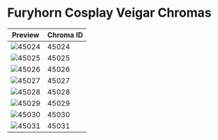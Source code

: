 # Furyhorn Cosplay Veigar Chromas

| Preview | Chroma ID |
|---------|-----------|
| ![45024](https://raw.communitydragon.org/latest/plugins/rcp-be-lol-game-data/global/default/v1/champion-chroma-images/45/45024.png) | 45024 |
| ![45025](https://raw.communitydragon.org/latest/plugins/rcp-be-lol-game-data/global/default/v1/champion-chroma-images/45/45025.png) | 45025 |
| ![45026](https://raw.communitydragon.org/latest/plugins/rcp-be-lol-game-data/global/default/v1/champion-chroma-images/45/45026.png) | 45026 |
| ![45027](https://raw.communitydragon.org/latest/plugins/rcp-be-lol-game-data/global/default/v1/champion-chroma-images/45/45027.png) | 45027 |
| ![45028](https://raw.communitydragon.org/latest/plugins/rcp-be-lol-game-data/global/default/v1/champion-chroma-images/45/45028.png) | 45028 |
| ![45029](https://raw.communitydragon.org/latest/plugins/rcp-be-lol-game-data/global/default/v1/champion-chroma-images/45/45029.png) | 45029 |
| ![45030](https://raw.communitydragon.org/latest/plugins/rcp-be-lol-game-data/global/default/v1/champion-chroma-images/45/45030.png) | 45030 |
| ![45031](https://raw.communitydragon.org/latest/plugins/rcp-be-lol-game-data/global/default/v1/champion-chroma-images/45/45031.png) | 45031 |